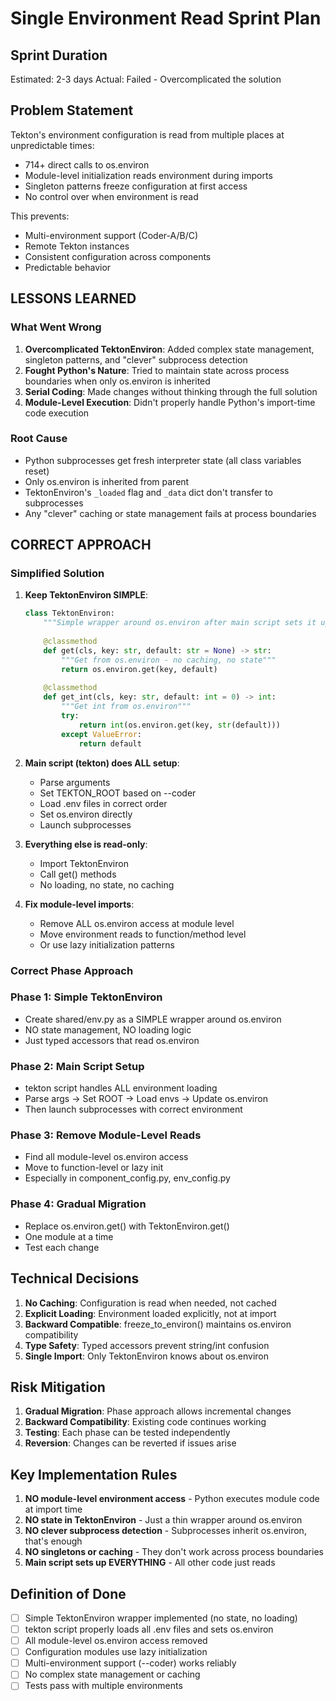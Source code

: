 # Single Environment Read Sprint Plan

## Sprint Duration
Estimated: 2-3 days
Actual: Failed - Overcomplicated the solution

## Problem Statement

Tekton's environment configuration is read from multiple places at unpredictable times:
- 714+ direct calls to os.environ
- Module-level initialization reads environment during imports
- Singleton patterns freeze configuration at first access
- No control over when environment is read

This prevents:
- Multi-environment support (Coder-A/B/C)
- Remote Tekton instances
- Consistent configuration across components
- Predictable behavior

## LESSONS LEARNED

### What Went Wrong
1. **Overcomplicated TektonEnviron**: Added complex state management, singleton patterns, and "clever" subprocess detection
2. **Fought Python's Nature**: Tried to maintain state across process boundaries when only os.environ is inherited
3. **Serial Coding**: Made changes without thinking through the full solution
4. **Module-Level Execution**: Didn't properly handle Python's import-time code execution

### Root Cause
- Python subprocesses get fresh interpreter state (all class variables reset)
- Only os.environ is inherited from parent
- TektonEnviron's `_loaded` flag and `_data` dict don't transfer to subprocesses
- Any "clever" caching or state management fails at process boundaries

## CORRECT APPROACH

### Simplified Solution

1. **Keep TektonEnviron SIMPLE**:
   ```python
   class TektonEnviron:
       """Simple wrapper around os.environ after main script sets it up"""
       
       @classmethod
       def get(cls, key: str, default: str = None) -> str:
           """Get from os.environ - no caching, no state"""
           return os.environ.get(key, default)
       
       @classmethod
       def get_int(cls, key: str, default: int = 0) -> int:
           """Get int from os.environ"""
           try:
               return int(os.environ.get(key, str(default)))
           except ValueError:
               return default
   ```

2. **Main script (tekton) does ALL setup**:
   - Parse arguments
   - Set TEKTON_ROOT based on --coder
   - Load .env files in correct order
   - Set os.environ directly
   - Launch subprocesses

3. **Everything else is read-only**:
   - Import TektonEnviron
   - Call get() methods
   - No loading, no state, no caching

4. **Fix module-level imports**:
   - Remove ALL os.environ access at module level
   - Move environment reads to function/method level
   - Or use lazy initialization patterns

### Correct Phase Approach

### Phase 1: Simple TektonEnviron
- Create shared/env.py as a SIMPLE wrapper around os.environ
- NO state management, NO loading logic
- Just typed accessors that read os.environ

### Phase 2: Main Script Setup
- tekton script handles ALL environment loading
- Parse args → Set ROOT → Load envs → Update os.environ
- Then launch subprocesses with correct environment

### Phase 3: Remove Module-Level Reads
- Find all module-level os.environ access
- Move to function-level or lazy init
- Especially in component_config.py, env_config.py

### Phase 4: Gradual Migration
- Replace os.environ.get() with TektonEnviron.get()
- One module at a time
- Test each change

## Technical Decisions

1. **No Caching**: Configuration is read when needed, not cached
2. **Explicit Loading**: Environment loaded explicitly, not at import
3. **Backward Compatible**: freeze_to_environ() maintains os.environ compatibility
4. **Type Safety**: Typed accessors prevent string/int confusion
5. **Single Import**: Only TektonEnviron knows about os.environ

## Risk Mitigation

1. **Gradual Migration**: Phase approach allows incremental changes
2. **Backward Compatibility**: Existing code continues working
3. **Testing**: Each phase can be tested independently
4. **Reversion**: Changes can be reverted if issues arise

## Key Implementation Rules

1. **NO module-level environment access** - Python executes module code at import time
2. **NO state in TektonEnviron** - Just a thin wrapper around os.environ
3. **NO clever subprocess detection** - Subprocesses inherit os.environ, that's enough
4. **NO singletons or caching** - They don't work across process boundaries
5. **Main script sets up EVERYTHING** - All other code just reads

## Definition of Done

- [ ] Simple TektonEnviron wrapper implemented (no state, no loading)
- [ ] tekton script properly loads all .env files and sets os.environ
- [ ] All module-level os.environ access removed
- [ ] Configuration modules use lazy initialization
- [ ] Multi-environment support (--coder) works reliably
- [ ] No complex state management or caching
- [ ] Tests pass with multiple environments